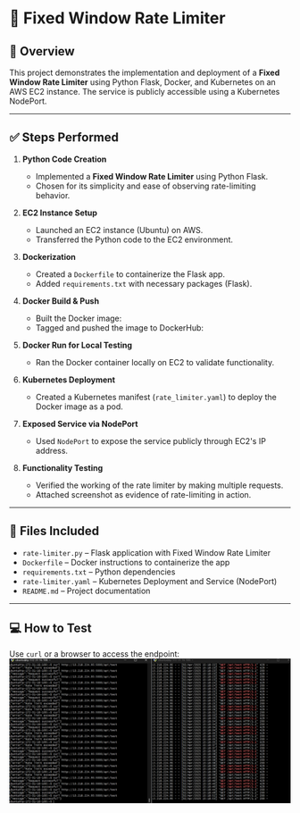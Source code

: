 # 🚦 Fixed Window Rate Limiter
## 📘 Overview

This project demonstrates the implementation and deployment of a **Fixed Window Rate Limiter** using Python Flask, Docker, and Kubernetes on an AWS EC2 instance. The service is publicly accessible using a Kubernetes NodePort.

---

## ✅ Steps Performed

1. **Python Code Creation**
   - Implemented a **Fixed Window Rate Limiter** using Python Flask.
   - Chosen for its simplicity and ease of observing rate-limiting behavior.

2. **EC2 Instance Setup**
   - Launched an EC2 instance (Ubuntu) on AWS.
   - Transferred the Python code to the EC2 environment.

3. **Dockerization**
   - Created a `Dockerfile` to containerize the Flask app.
   - Added `requirements.txt` with necessary packages (Flask).

4. **Docker Build & Push**
   - Built the Docker image:
   - Tagged and pushed the image to DockerHub:

5. **Docker Run for Local Testing**
   - Ran the Docker container locally on EC2 to validate functionality.

6. **Kubernetes Deployment**
   - Created a Kubernetes manifest (`rate_limiter.yaml`) to deploy the Docker image as a pod.

7. **Exposed Service via NodePort**
   - Used `NodePort` to expose the service publicly through EC2's IP address.

8. **Functionality Testing**
   - Verified the working of the rate limiter by making multiple requests.
   - Attached screenshot as evidence of rate-limiting in action.

---

## 📂 Files Included

- `rate-limiter.py` – Flask application with Fixed Window Rate Limiter
- `Dockerfile` – Docker instructions to containerize the app
- `requirements.txt` – Python dependencies
- `rate-limiter.yaml` – Kubernetes Deployment and Service (NodePort)
- `README.md` – Project documentation

---

## 💻 How to Test

Use `curl` or a browser to access the endpoint:
![](./rate-limiter-testing.png)

